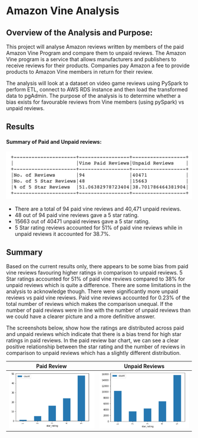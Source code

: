 # Amazon Vine Analysis



## Overview of the Analysis and Purpose:

This project will analyse Amazon reviews written by members of the paid Amazon Vine Program and compare them to unpaid reviews. The Amazon Vine program is a service that allows manufacturers and publishers to receive reviews for their products. Companies pay Amazon a fee to provide products to Amazon Vine members in return for their review.

The analysis will look at a dataset on video game reviews using PySpark to perform ETL, connect to AWS RDS instance and then load the transformed data to pgAdmin. The purpose of the analysis is to determine whether a bias exists for favourable reviews from Vine members (using pySpark) vs unpaid reviews.



## Results

#### Summary of Paid and Unpaid reviews:

![summary](https://github.com/YanLuong/Amazon_Vine_Analysis/blob/master/screenshots/summary.png)

* There are a total of 94 paid vine reviews and 40,471 unpaid reviews.
* 48 out of 94 paid vine reviews gave a 5 star rating.
* 15663 out of 40471 unpaid reviews gave a 5 star rating.
* 5 Star rating reviews accounted for 51% of paid vine reviews while in unpaid reviews it accounted for 38.7%.

## Summary

Based on the current results only, there appears to be some bias from paid vine reviews favouring higher ratings in comparison to unpaid reviews. 5 Star ratings accounted for 51% of paid vine reviews compared to 38% for unpaid reviews which is quite a difference. There are some limitations in the analysis to acknowledge though. There were significantly more unpaid reviews vs paid vine reviews. Paid vine reviews accounted for 0.23% of the total number of reviews which makes the comparison unequal. If the number of paid reviews were in line with the number of unpaid reviews than we could have a clearer picture and a more definitive answer. 

The screenshots below, show how the ratings are distributed across paid and unpaid reviews which indicate that there is a bias trend for high star ratings in paid reviews. In the paid review bar chart, we can see a clear positive relationship between the star rating and the number of reviews in comparison to unpaid reviews which has a slightly different distribution. 

|Paid Review   | Unpaid Reviews  |
|---|---|
|  ![bar1](https://github.com/YanLuong/Amazon_Vine_Analysis/blob/master/screenshots/paid_reviews.png) | ![bar2](https://github.com/YanLuong/Amazon_Vine_Analysis/blob/master/screenshots/unpaid_reviews.png)  |
